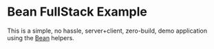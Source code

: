 # Bean FullStack Example

This is a simple, no hassle, server+client, zero-build, demo application using the [Bean](https://github.com/oakfang/bean) helpers.